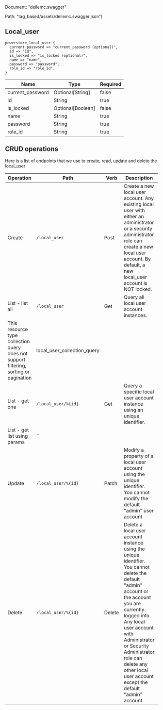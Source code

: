 Document: "dellemc.swagger"


Path: "tag_based/assets/dellemc.swagger.json")

## Local_user



```puppet
powerstore_local_user {
  current_password => "current_password (optional)",
  id => "id",
  is_locked => "is_locked (optional)",
  name => "name",
  password => "password",
  role_id => "role_id",
}
```

| Name        | Type           | Required       |
| ------------- | ------------- | ------------- |
|current_password | Optional[String] | false |
|id | String | true |
|is_locked | Optional[Boolean] | false |
|name | String | true |
|password | String | true |
|role_id | String | true |



## CRUD operations

Here is a list of endpoints that we use to create, read, update and delete the local_user

| Operation | Path | Verb | Description | OperationID |
| ------------- | ------------- | ------------- | ------------- | ------------- |
|Create|`/local_user`|Post|Create a new local user account. Any existing local user with either an administrator or a security administrator role can create a new local user account. By default, a new local_user account is NOT locked.|local_user_create|
|List - list all|`/local_user`|Get|Query all local user account instances. 
This resource type collection query does not support filtering, sorting or pagination|local_user_collection_query|
|List - get one|`/local_user/%{id}`|Get|Query a specific local user account instance using an unique identifier.|local_user_instance_query|
|List - get list using params|``||||
|Update|`/local_user/%{id}`|Patch|Modify a property of a local user account using the unique identifier. You cannot modify the default "admin" user account.|local_user_modify|
|Delete|`/local_user/%{id}`|Delete|Delete a local user account instance using the unique identifier. You cannot delete the default "admin" account or the account you are currently logged into. Any local user account with Administrator or Security Administrator role can delete any other local user account except the default "admin" account.|local_user_delete|
